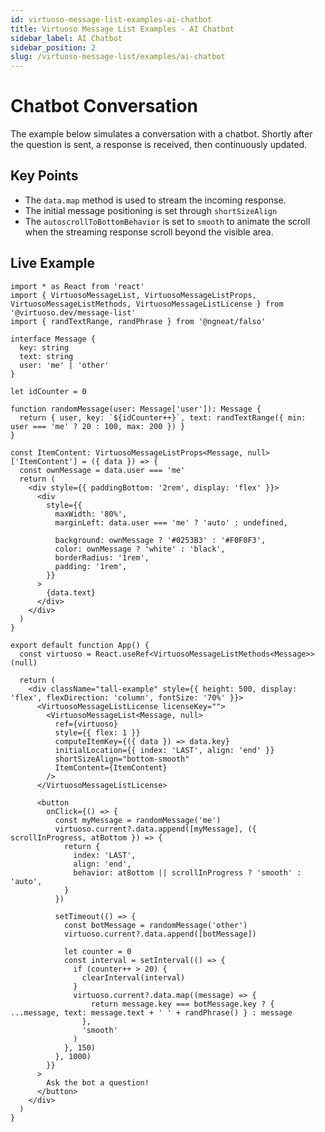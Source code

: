 ```yaml
---
id: virtuoso-message-list-examples-ai-chatbot
title: Virtuoso Message List Examples - AI Chatbot
sidebar_label: AI Chatbot
sidebar_position: 2
slug: /virtuoso-message-list/examples/ai-chatbot
---
```


# Chatbot Conversation

The example below simulates a conversation with a chatbot. Shortly after the question is sent, a response is received, then continuously updated.

## Key Points

* The `data.map` method is used to stream the incoming response.
* The initial message positioning is set through `shortSizeAlign`
* The `autoscrollToBottomBehavior` is set to `smooth` to animate the scroll when the streaming response scroll beyond the visible area.


## Live Example 

```tsx live  
import * as React from 'react'
import { VirtuosoMessageList, VirtuosoMessageListProps, VirtuosoMessageListMethods, VirtuosoMessageListLicense } from '@virtuoso.dev/message-list'
import { randTextRange, randPhrase } from '@ngneat/falso'

interface Message {
  key: string
  text: string
  user: 'me' | 'other'
}

let idCounter = 0

function randomMessage(user: Message['user']): Message {
  return { user, key: `${idCounter++}`, text: randTextRange({ min: user === 'me' ? 20 : 100, max: 200 }) }
}

const ItemContent: VirtuosoMessageListProps<Message, null>['ItemContent'] = ({ data }) => {
  const ownMessage = data.user === 'me'
  return (
    <div style={{ paddingBottom: '2rem', display: 'flex' }}>
      <div
        style={{
          maxWidth: '80%',
          marginLeft: data.user === 'me' ? 'auto' : undefined,

          background: ownMessage ? '#0253B3' : '#F0F0F3',
          color: ownMessage ? 'white' : 'black',
          borderRadius: '1rem',
          padding: '1rem',
        }}
      >
        {data.text}
      </div>
    </div>
  )
}

export default function App() {
  const virtuoso = React.useRef<VirtuosoMessageListMethods<Message>>(null)

  return (
    <div className="tall-example" style={{ height: 500, display: 'flex', flexDirection: 'column', fontSize: '70%' }}>
      <VirtuosoMessageListLicense licenseKey="">
        <VirtuosoMessageList<Message, null>
          ref={virtuoso}
          style={{ flex: 1 }}
          computeItemKey={({ data }) => data.key}
          initialLocation={{ index: 'LAST', align: 'end' }}
          shortSizeAlign="bottom-smooth"
          ItemContent={ItemContent}
        />
      </VirtuosoMessageListLicense>

      <button
        onClick={() => {
          const myMessage = randomMessage('me')
          virtuoso.current?.data.append([myMessage], ({ scrollInProgress, atBottom }) => {
            return {
              index: 'LAST',
              align: 'end',
              behavior: atBottom || scrollInProgress ? 'smooth' : 'auto',
            }
          })

          setTimeout(() => {
            const botMessage = randomMessage('other')
            virtuoso.current?.data.append([botMessage])

            let counter = 0
            const interval = setInterval(() => {
              if (counter++ > 20) {
                clearInterval(interval)
              }
              virtuoso.current?.data.map((message) => {
                  return message.key === botMessage.key ? { ...message, text: message.text + ' ' + randPhrase() } : message
                },
                'smooth'
              )
            }, 150)
          }, 1000)
        }}
      >
        Ask the bot a question!
      </button>
    </div>
  )
}

 
```
